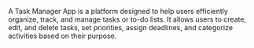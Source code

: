 A Task Manager App is a platform designed to help users efficiently organize, track, and manage tasks or to-do lists. It allows users to create, edit, and delete tasks, set priorities, assign deadlines, and categorize activities based on their purpose.
